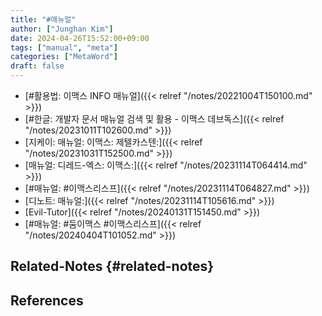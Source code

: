 ```yaml
---
title: "#매뉴얼"
author: ["Junghan Kim"]
date: 2024-04-26T15:52:00+09:00
tags: ["manual", "meta"]
categories: ["MetaWord"]
draft: false
---
```


-   [#활용법: 이맥스 INFO 매뉴얼]({{< relref "/notes/20221004T150100.md" >}})
-   [#한글: 개발자 문서 매뉴얼 검색 및 활용 - 이맥스 데브독스]({{< relref "/notes/20231011T102600.md" >}})
-   [지케이: 매뉴얼: 이맥스: 제텔카스텐:]({{< relref "/notes/20231031T152500.md" >}})
-   [매뉴얼: 디레드-엑스: 이맥스:]({{< relref "/notes/20231114T064414.md" >}})
-   [#매뉴얼: #이맥스리스프]({{< relref "/notes/20231114T064827.md" >}})
-   [디노트: 매뉴얼:]({{< relref "/notes/20231114T105616.md" >}})
-   [Evil-Tutor]({{< relref "/notes/20240131T151450.md" >}})
-   [#매뉴얼: #둠이맥스 #이맥스리스프]({{< relref "/notes/20240404T101052.md" >}})


## Related-Notes {#related-notes}

## References

<style>.csl-entry{text-indent: -1.5em; margin-left: 1.5em;}</style><div class="csl-bib-body">
</div>
